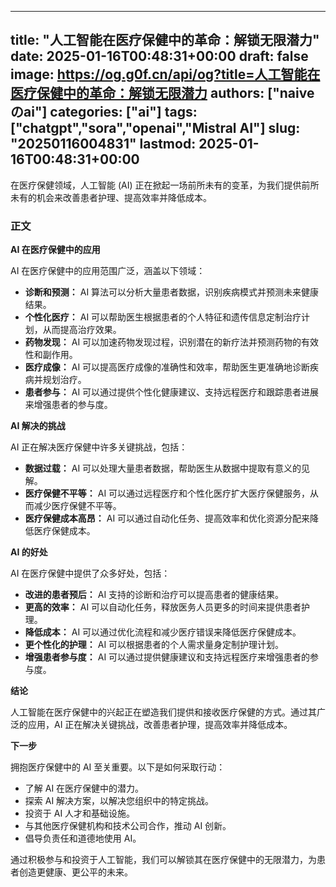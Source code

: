 
---
title: "人工智能在医疗保健中的革命：解锁无限潜力"
date: 2025-01-16T00:48:31+00:00
draft: false
image: https://og.g0f.cn/api/og?title=人工智能在医疗保健中的革命：解锁无限潜力
authors: ["naiveのai"]
categories: ["ai"]
tags: ["chatgpt","sora","openai","Mistral AI"]
slug: "20250116004831"
lastmod: 2025-01-16T00:48:31+00:00
---
在医疗保健领域，人工智能 (AI) 正在掀起一场前所未有的变革，为我们提供前所未有的机会来改善患者护理、提高效率并降低成本。

### 正文

**AI 在医疗保健中的应用**

AI 在医疗保健中的应用范围广泛，涵盖以下领域：

- **诊断和预测：** AI 算法可以分析大量患者数据，识别疾病模式并预测未来健康结果。
- **个性化医疗：** AI 可以帮助医生根据患者的个人特征和遗传信息定制治疗计划，从而提高治疗效果。
- **药物发现：** AI 可以加速药物发现过程，识别潜在的新疗法并预测药物的有效性和副作用。
- **医疗成像：** AI 可以提高医疗成像的准确性和效率，帮助医生更准确地诊断疾病并规划治疗。
- **患者参与：** AI 可以通过提供个性化健康建议、支持远程医疗和跟踪患者进展来增强患者的参与度。

**AI 解决的挑战**

AI 正在解决医疗保健中许多关键挑战，包括：

- **数据过载：** AI 可以处理大量患者数据，帮助医生从数据中提取有意义的见解。
- **医疗保健不平等：** AI 可以通过远程医疗和个性化医疗扩大医疗保健服务，从而减少医疗保健不平等。
- **医疗保健成本高昂：** AI 可以通过自动化任务、提高效率和优化资源分配来降低医疗保健成本。

**AI 的好处**

AI 在医疗保健中提供了众多好处，包括：

- **改进的患者预后：** AI 支持的诊断和治疗可以提高患者的健康结果。
- **更高的效率：** AI 可以自动化任务，释放医务人员更多的时间来提供患者护理。
- **降低成本：** AI 可以通过优化流程和减少医疗错误来降低医疗保健成本。
- **更个性化的护理：** AI 可以根据患者的个人需求量身定制护理计划。
- **增强患者参与度：** AI 可以通过提供健康建议和支持远程医疗来增强患者的参与度。

**结论**

人工智能在医疗保健中的兴起正在塑造我们提供和接收医疗保健的方式。通过其广泛的应用，AI 正在解决关键挑战，改善患者护理，提高效率并降低成本。

**下一步**

拥抱医疗保健中的 AI 至关重要。以下是如何采取行动：

- 了解 AI 在医疗保健中的潜力。
- 探索 AI 解决方案，以解决您组织中的特定挑战。
- 投资于 AI 人才和基础设施。
- 与其他医疗保健机构和技术公司合作，推动 AI 创新。
- 倡导负责任和道德地使用 AI。

通过积极参与和投资于人工智能，我们可以解锁其在医疗保健中的无限潜力，为患者创造更健康、更公平的未来。